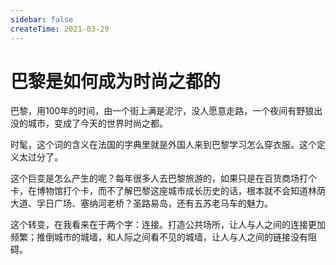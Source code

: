 ```yaml
---
sidebar: false
createTime: 2021-03-29
---
```

# 巴黎是如何成为时尚之都的

巴黎，用100年的时间，由一个街上满是泥泞，没人愿意走路，一个夜间有野狼出没的城市，变成了今天的世界时尚之都。

时髦，这个词的含义在法国的字典里就是外国人来到巴黎学习怎么穿衣服。这个定义太过分了。

这个巨变是怎么产生的呢？每年很多人去巴黎旅游的，如果只是在百货商场打个卡，在博物馆打个卡，而不了解巴黎这座城市成长历史的话，根本就不会知道林荫大道、孚日广场、塞纳河老桥？圣路易岛，还有五苏老马车的魅力。

这个转变，在我看来在于两个字：连接。打造公共场所，让人与人之间的连接更加频繁；推倒城市的城墙，和人际之间看不见的城墙，让人与人之间的链接没有阻碍。